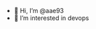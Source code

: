 - 👋 Hi, I’m @aae93
- 👀 I’m interested in devops

<!---
aae93/aae93 is a ✨ special ✨ repository because its `README.md` (this file) appears on your GitHub profile.
You can click the Preview link to take a look at your changes.
--->
